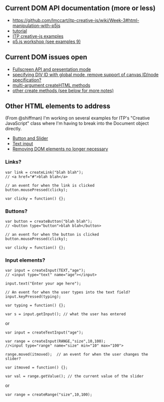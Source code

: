 ## Current DOM API documentation (more or less)
* https://github.com/lmccart/itp-creative-js/wiki/Week-3#html-manipulation-with-p5js
* [tutorial](https://github.com/lmccart/p5.js/wiki/DOM-Extensions)
* [ITP creative-js examples](https://github.com/lmccart/itp-creative-js/tree/master/week3)
* [p5.js workshop (see examples 9)](http://p5js.org/workshop/)

## Current DOM issues open

* [Fullscreen API and presentation mode](https://github.com/lmccart/p5.js/issues/197)
* [specifying DIV ID with global mode, remove support of canvas ID/node specification?](https://github.com/lmccart/p5.js/issues/201)
* [multi-argument createHTML methods](https://github.com/lmccart/p5.js/issues/202)
* [other create methods (see below for more notes)](https://github.com/lmccart/p5.js/issues/192)

## Other HTML elements to address 

(From @shiffman)
I'm working on several examples for ITP's "Creative JavaScript" class where I'm having to break into the Document object directly.

* [Button and Slider](https://github.com/lmccart/itp-creative-js/tree/master/week3/button_slider)
* [Text input](https://github.com/lmccart/itp-creative-js/tree/master/week3/wordscrambler)
* [Removing DOM elements no longer necessary](https://github.com/lmccart/itp-creative-js/tree/master/week4/11_external_API_weather2_14day_forecast)

### Links?

```
var link = createLink("blah blah");
// <a href="#">blah blah</a>

// an event for when the link is clicked
button.mousePressed(clicky);

var clicky = function() {};
```

### Buttons?

```
var button = createButton("blah blah");
// <button type="button">blah blah</button>

// an event for when the button is clicked
button.mousePressed(clicky);

var clicky = function() {};
```

### Input elements?

```
var input = createInput(TEXT,"age");
// <input type="text" name="age"></input>

input.text("Enter your age here");

// An event for when the user types into the text field?
input.keyPressed(typing);

var typing = function() {};

var s = input.getInput(); // what the user has entered
```

or

```
var input = createTextInput("age");
```

```
var range = createInput(RANGE,"size",10,100);
//<input type="range" name="size" min="10" max="100">

range.moved(itmoved);  // an event for when the user changes the slider?

var itmoved = function() {};

var val = range.getValue(); // the current value of the slider
```

or

```
var range = createRange("size",10,100);
```


